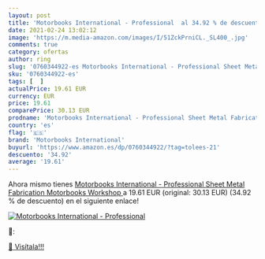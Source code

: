 ```yaml
---
layout: post
title: 'Motorbooks International - Professional  al 34.92 % de descuento'
date: 2021-02-24 13:02:12
image: 'https://m.media-amazon.com/images/I/51ZckPrniCL._SL400_.jpg'
comments: true
category: ofertas
author: ring
slug: '0760344922-es Motorbooks International - Professional Sheet Metal...'
sku: '0760344922-es'
tags: [  ]
actualPrice: 19.61 EUR
currency: EUR
price: 19.61
comparePrice: 30.13 EUR
prodname: 'Motorbooks International - Professional Sheet Metal Fabrication  Motorbooks Workshop '
country: 'es'
flag: '🇪🇸'
brand: 'Motorbooks International'
buyurl: 'https://www.amazon.es/dp/0760344922/?tag=tolees-21'
descuento: '34.92'
average: '19.61'
---
```


Ahora mismo tienes [Motorbooks International - Professional Sheet Metal Fabrication  Motorbooks Workshop ](https://www.amazon.es/dp/0760344922/?tag=tolees-21) a 19.61 EUR (original: 30.13 EUR) (34.92 %  de descuento) en el siguiente enlace!

[![Motorbooks International - Professional ](https://m.media-amazon.com/images/I/51ZckPrniCL._SL400_.jpg)](https://www.amazon.es/dp/0760344922/?tag=tolees-21)

🔎:


[🛒 Visítala!!!](https://www.amazon.es/dp/0760344922/?tag=tolees-21)
